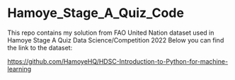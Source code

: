 # Hamoye_Stage_A_Quiz_Code
 
This repo contains my solution from FAO United Nation dataset used in Hamoye Stage A Quiz Data Science/Competition 2022 
Below you can find the link to the dataset:

https://github.com/HamoyeHQ/HDSC-Introduction-to-Python-for-machine-learning
